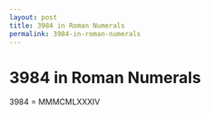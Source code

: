 ```yaml
---
layout: post
title: 3984 in Roman Numerals
permalink: 3984-in-roman-numerals
---
```


# 3984 in Roman Numerals

3984 = MMMCMLXXXIV
